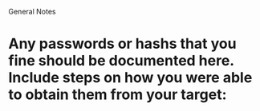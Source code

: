 General Notes

# Any passwords or hashs that you fine should be documented here. Include steps on how you were able to obtain them from your target: